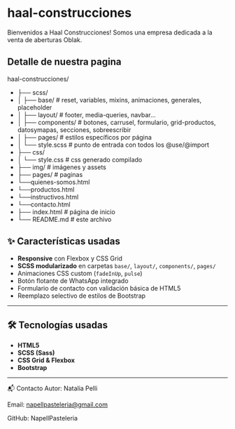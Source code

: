 # haal-construcciones
Bienvenidos a Haal Construcciones! Somos una empresa dedicada a la venta de aberturas Oblak.

## Detalle de nuestra pagina
haal-construcciones/

- ├── scss/
- │   ├── base/            # reset, variables, mixins, animaciones, generales, placeholder
- │   ├── layout/          # footer, media-queries, navbar…
- │   ├── components/      # botones, carrusel, formulario, grid-productos, datosymapas, secciones, sobreescribir
- │   ├── pages/           # estilos específicos por página
- │   └── style.scss       # punto de entrada con todos los @use/@import
- ├── css/
- │   └── style.css        # css generado compilado
- ├── img/                 # imágenes y assets
- ├── pages/               # paginas 
-    └──quienes-somos.html 
-    └──productos.html
-    └──instructivos.html
-    └──contacto.html     
- ├── index.html           # página de inicio
- └── README.md            # este archivo

## ✨ Características usadas

- **Responsive** con Flexbox y CSS Grid  
- **SCSS modularizado** en carpetas `base/`, `layout/`, `components/`, `pages/`  
- Animaciones CSS custom (`fadeInUp`, `pulse`)  
- Botón flotante de WhatsApp integrado  
- Formulario de contacto con validación básica de HTML5  
- Reemplazo selectivo de estilos de Bootstrap  

---

## 🛠 Tecnologías usadas

- **HTML5**  
- **SCSS (Sass)**  
- **CSS Grid & Flexbox**   
- **Bootstrap**

---
📬 Contacto
Autor: Natalia Pelli

Email: napellpasteleria@gmail.com

GitHub: NapellPasteleria